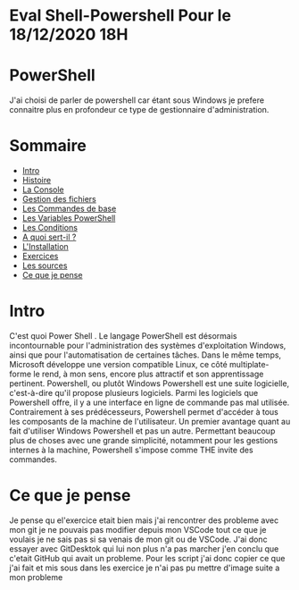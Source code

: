 # Eval Shell-Powershell  Pour le 18/12/2020 18H

# PowerShell
J'ai choisi de parler de powershell car étant sous Windows je prefere connaitre plus en profondeur ce type de gestionnaire d'administration.

# Sommaire
- [Intro](https://github.com/Malo44490/Powershell#intro)
- [Histoire](https://github.com/Malo44490/Powershell/blob/main/Cours/Histoire.md)
- [La Console](https://github.com/Malo44490/Powershell/blob/main/Cours/La%20console.md)
- [Gestion des fichiers](https://github.com/Malo44490/Powershell/blob/main/Cours/Gestion%20des%20fichier.md)
- [Les Commandes de base](https://github.com/Malo44490/Powershell/blob/main/Cours/Les%20commandes%20de%20bases.md)
- [Les Variables PowerShell](https://github.com/Malo44490/Powershell/blob/main/Cours/Les%20variables%20Powershell.md)
- [Les Conditions](https://github.com/Malo44490/Powershell/blob/main/Cours/Les%20conditions.md)
- [A quoi sert-il ?](https://github.com/Malo44490/Powershell/blob/main/Cours/A%20quoi%20sert%20t-il%20.md)
- [L'Installation](https://github.com/Malo44490/Powershell/blob/main/Cours/L'instalations.md)
- [Exercices](https://github.com/Malo44490/Powershell/blob/main/Cours/Exercices.md)
- [Les sources](https://github.com/Malo44490/Powershell/blob/main/Cours/Sources.md)
- [Ce que je pense](https://github.com/Malo44490/Powershell/blob/main/README.md#ce-que-je-pense)

# Intro
C'est quoi Power Shell . Le langage PowerShell est désormais incontournable pour l'administration des systèmes d'exploitation Windows, ainsi que pour l'automatisation de certaines tâches. Dans le même temps, Microsoft développe une version compatible Linux, ce côté multiplate-forme le rend, à mon sens, encore plus attractif et son apprentissage pertinent. Powershell, ou plutôt Windows Powershell est une suite logicielle, c'est-à-dire qu'il propose plusieurs logiciels. Parmi les logiciels que Powershell offre, il y a une interface en ligne de commande pas mal utilisée. Contrairement à ses prédécesseurs, Powershell permet d'accéder à tous les composants de la machine de l'utilisateur. Un premier avantage quant au fait d'utiliser Windows Powershell et pas un autre. Permettant beaucoup plus de choses avec une grande simplicité, notamment pour les gestions internes à la machine, Powershell s'impose comme THE invite des commandes.

# Ce que je pense
Je pense qu el'exercice etait bien mais j'ai rencontrer des probleme avec mon git je ne pouvais pas modifier depuis mon VSCode tout ce que je voulais je ne sais pas si sa venais de mon git ou de VSCode. J'ai donc essayer avec GitDesktok qui lui non plus n'a pas marcher j'en conclu que c'etait GitHub qui avait un probleme. Pour les script j'ai donc copier ce que j'ai fait et mis sous dans les exercice je n'ai pas pu mettre d'image suite a mon probleme 
